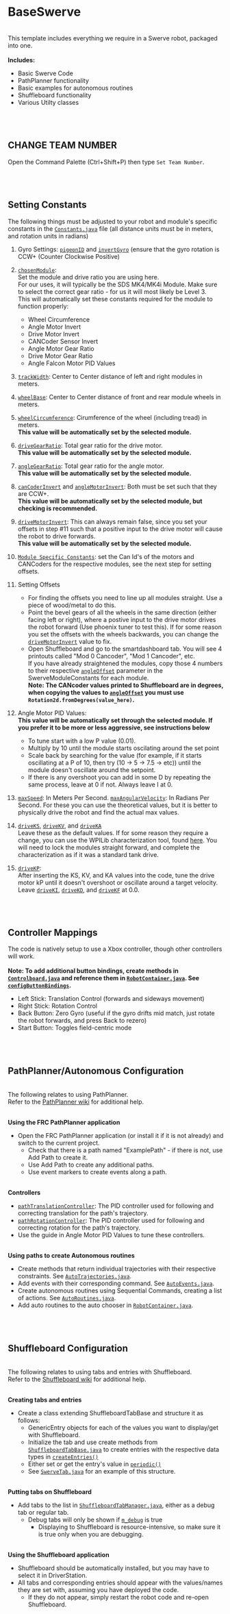 # BaseSwerve </br>

<br>This template includes everything we require in a Swerve robot, packaged into one.
<br>
<br><b>Includes:</b>
   * Basic Swerve Code
   * PathPlanner functionality
   * Basic examples for autonomous routines
   * Shuffleboard functionality
   * Various Utilty classes


<br><br>**CHANGE TEAM NUMBER**
----
Open the Command Palette (Ctrl+Shift+P) then type ```Set Team Number```.


<br><br>**Setting Constants**
----
The following things must be adjusted to your robot and module's specific constants in the [```Constants.java```](https://github.com/TeamSCREAM4522/BaseSwerve/blob/general-testing/src/main/java/frc/robot/Constants.java) file (all distance units must be in meters, and rotation units in radians)</br>
1. Gyro Settings: [```pigeonID```](https://github.com/TeamSCREAM4522/BaseSwerve/blob/general-testing/src/main/java/frc/robot/Constants.java#L145) and [```invertGyro```](https://github.com/TeamSCREAM4522/BaseSwerve/blob/general-testing/src/main/java/frc/robot/Constants.java#L22) (ensure that the gyro rotation is CCW+ (Counter Clockwise Positive)
2. [```chosenModule```](https://github.com/TeamSCREAM4522/BaseSwerve/blob/general-testing/src/main/java/frc/robot/Constants.java#L24): 
<br>Set the module and drive ratio you are using here.
<br>For our uses, it will typically be the SDS MK4/MK4i Module. Make sure to select the correct gear ratio - for us it will most likely be Level 3.
<br>This will automatically set these constants required for the module to function properly:
    * Wheel Circumference
    * Angle Motor Invert
    * Drive Motor Invert
    * CANCoder Sensor Invert
    * Angle Motor Gear Ratio
    * Drive Motor Gear Ratio
    * Angle Falcon Motor PID Values
    
4. [```trackWidth```](https://github.com/TeamSCREAM4522/BaseSwerve/blob/general-testing/src/main/java/frc/robot/Constants.java#L28): Center to Center distance of left and right modules in meters.
5. [```wheelBase```](https://github.com/TeamSCREAM4522/BaseSwerve/blob/general-testing/src/main/java/frc/robot/Constants.java#L29): Center to Center distance of front and rear module wheels in meters.
6. [```wheelCircumference```](https://github.com/TeamSCREAM4522/BaseSwerve/blob/general-testing/src/main/java/frc/robot/Constants.java#L30): Cirumference of the wheel (including tread) in meters. <br><b>This value will be automatically set by the selected module.</b>
7. [```driveGearRatio```](https://github.com/TeamSCREAM4522/BaseSwerve/blob/general-testing/src/main/java/frc/robot/Constants.java#L44): Total gear ratio for the drive motor. <br><b>This value will be automatically set by the selected module.</b>
8. [```angleGearRatio```](https://github.com/TeamSCREAM4522/BaseSwerve/blob/general-testing/src/main/java/frc/robot/Constants.java#L45): Total gear ratio for the angle motor. <br><b>This value will be automatically set by the selected module.</b>
9. [```canCoderInvert```](https://github.com/TeamSCREAM4522/BaseSwerve/blob/general-testing/src/main/java/frc/robot/Constants.java#L52) and [```angleMotorInvert```](https://github.com/TeamSCREAM4522/BaseSwerve/blob/general-testing/src/main/java/frc/robot/Constants.java#L48): Both must be set such that they are CCW+. <br><b>This value will be automatically set by the selected module, but checking is recommended.</b>
10. [```driveMotorInvert```](https://github.com/TeamSCREAM4522/BaseSwerve/blob/general-testing/src/main/java/frc/robot/Constants.java#L49): This can always remain false, since you set your offsets in step #11 such that a positive input to the drive motor will cause the robot to drive forwards. <br><b>This value will be automatically set by the selected module.</b>

11. [```Module Specific Constants```](https://github.com/TeamSCREAM4522/BaseSwerve/blob/general-testing/src/main/java/frc/robot/Constants.java#L106-L132): set the Can Id's of the motors and CANCoders for the respective modules, see the next step for setting offsets.
12. Setting Offsets
    * For finding the offsets you need to line up all modules straight. Use a piece of wood/metal to do this.
    * Point the bevel gears of all the wheels in the same direction (either facing left or right), where a postive input to the drive motor drives the robot forward (Use phoenix tuner to test this). If for some reason you set the offsets with the wheels backwards, you can change the [```driveMotorInvert```](https://github.com/TeamSCREAM4522/BaseSwerve/blob/general-testing/src/main/java/frc/robot/Constants.java#L49) value to fix.
    * Open Shuffleboard and go to the smartdashboard tab. You will see 4 printouts called "Mod 0 Cancoder", "Mod 1 Cancoder", etc. 
    <br>If you have already straightened the modules, copy those 4 numbers to their respective [```angleOffset```](https://github.com/TeamSCREAM4522/BaseSwerve/blob/general-testing/src/main/java/frc/robot/Constants.java#L106-L132) parameter in the SwerveModuleConstants for each module.
    <br><b>Note: The CANcoder values printed to Shuffleboard are in degrees, when copying the values to [```angleOffset```](https://github.com/TeamSCREAM4522/BaseSwerve/blob/general-testing/src/main/java/frc/robot/Constants.java#L106-L132) you must use ```Rotation2d.fromDegrees(value_here)```.</b>

13. Angle Motor PID Values: <br><b>This value will be automatically set through the selected module. If you prefer it to be more or less aggressive, see instructions below</b> 
    * To tune start with a low P value (0.01).
    * Multiply by 10 until the module starts oscilating around the set point
    * Scale back by searching for the value (for example, if it starts oscillating at a P of 10, then try (10 -> 5 -> 7.5 -> etc)) until the module doesn't oscillate around the setpoint.
    * If there is any overshoot you can add in some D by repeating the same process, leave at 0 if not. Always leave I at 0.

14. [```maxSpeed```](https://github.com/TeamSCREAM4522/BaseSwerve/blob/general-testing/src/main/java/frc/robot/Constants.java#L96): In Meters Per Second. [```maxAngularVelocity```](https://github.com/TeamSCREAM4522/BaseSwerve/blob/general-testing/src/main/java/frc/robot/Constants.java#L99): In Radians Per Second. For these you can use the theoretical values, but it is better to physically drive the robot and find the actual max values.

15. [```driveKS```](https://github.com/TeamSCREAM4522/BaseSwerve/blob/general-testing/src/main/java/frc/robot/Constants.java#L99), [```driveKV```](https://github.com/TeamSCREAM4522/BaseSwerve/blob/general-testing/src/main/java/frc/robot/Constants.java#L86), and [```driveKA```](https://github.com/TeamSCREAM4522/BaseSwerve/blob/general-testing/src/main/java/frc/robot/Constants.java#L87)
<br>Leave these as the default values. If for some reason they require a change, you can use the WPILib characterization tool, found [here](https://docs.wpilib.org/en/stable/docs/software/wpilib-tools/robot-characterization/introduction.html). You will need to lock the modules straight forward, and complete the characterization as if it was a standard tank drive.
17. [```driveKP```](https://github.com/TeamSCREAM4522/BaseSwerve/blob/general-testing/src/main/java/frc/robot/Constants.java#L80): 
<br>After inserting the KS, KV, and KA values into the code, tune the drive motor kP until it doesn't overshoot or oscillate around a target velocity.
<br>Leave [```driveKI```](https://github.com/TeamSCREAM4522/BaseSwerve/blob/general-testing/src/main/java/frc/robot/Constants.java#L81), [```driveKD```](https://github.com/TeamSCREAM4522/BaseSwerve/blob/general-testing/src/main/java/frc/robot/Constants.java#L82), and [```driveKF```](https://github.com/TeamSCREAM4522/BaseSwerve/blob/general-testing/src/main/java/frc/robot/Constants.java#L83) at 0.0.


<br><br>**Controller Mappings**
----
The code is natively setup to use a Xbox controller, though other controllers will work. </br>
<br><b>Note: To add additional button bindings, create methods in [```Controlboard.java```](https://github.com/TeamSCREAM4522/BaseSwerve/blob/general-testing/src/main/java/frc/robot/controlboard/Controlboard.java) and reference them in [```RobotContainer.java```](https://github.com/TeamSCREAM4522/BaseSwerve/blob/general-testing/src/main/java/frc/robot/RobotContainer.java).
See [```configButtonBindings```](https://github.com/TeamSCREAM4522/BaseSwerve/blob/general-testing/src/main/java/frc/robot/RobotContainer.java#L63).</b>
* Left Stick: Translation Control (forwards and sideways movement)
* Right Stick: Rotation Control </br>
* Back Button: Zero Gyro (useful if the gyro drifts mid match, just rotate the robot forwards, and press Back to rezero)
* Start Button: Toggles field-centric mode



<br><br>**PathPlanner/Autonomous Configuration**
----
<br>The following relates to using PathPlanner.
<br>Refer to the [PathPlanner wiki](https://github.com/mjansen4857/pathplanner/wiki) for additional help.

<br><b>Using the FRC PathPlanner application</b>
* Open the FRC PathPlanner application (or install it if it is not already) and switch to the current project.
   * Check that there is a path named "ExamplePath" - if there is not, use Add Path to create it.
   * Use Add Path to create any additional paths.
   * Use event markers to create events along a path. 

<br><b>Controllers</b>
* [```pathTranslationController```](https://github.com/TeamSCREAM4522/BaseSwerve/blob/general-testing/src/main/java/frc/robot/Constants.java#L90): The PID controller used for following and correcting translation for the path's trajectory.
* [```pathRotationController```](https://github.com/TeamSCREAM4522/BaseSwerve/blob/general-testing/src/main/java/frc/robot/Constants.java#L91): The PID controller used for following and correcting rotation for the path's trajectory.
* Use the guide in Angle Motor PID Values to tune these controllers.

<br><b>Using paths to create Autonomous routines</b>
* Create methods that return individual trajectories with their respective constraints. See [```AutoTrajectories.java```](https://github.com/TeamSCREAM4522/BaseSwerve/blob/general-testing/src/main/java/frc/robot/auto/AutoTrajectories.java).
* Add events with their corresponding command. See [```AutoEvents.java```](https://github.com/TeamSCREAM4522/BaseSwerve/blob/general-testing/src/main/java/frc/robot/auto/AutoEvents.java).
* Create autonomous routines using Sequential Commands, creating a list of actions. See [```AutoRoutines.java```](https://github.com/TeamSCREAM4522/BaseSwerve/blob/general-testing/src/main/java/frc/robot/auto/AutoRoutines.java).
* Add auto routines to the auto chooser in [```RobotContainer.java```](https://github.com/TeamSCREAM4522/BaseSwerve/blob/general-testing/src/main/java/frc/robot/RobotContainer.java#L72).



<br><br>**Shuffleboard Configuration**
----
<br>The following relates to using tabs and entries with Shuffleboard.
<br>Refer to the [Shuffleboard wiki](https://docs.wpilib.org/en/stable/docs/software/dashboards/shuffleboard/index.html) for additional help.

<br><b>Creating tabs and entries</b>
* Create a class extending ShuffleboardTabBase and structure it as follows:
   * GenericEntry objects for each of the values you want to display/get with Shuffleboard.
   * Initialize the tab and use create methods from [```ShuffleboardTabBase.java```](https://github.com/TeamSCREAM4522/BaseSwerve/blob/general-testing/src/main/java/frc/robot/shuffleboard/ShuffleboardTabBase.java) to create entries with the respective data types in [```createEntries()```](https://github.com/TeamSCREAM4522/BaseSwerve/blob/general-testing/src/main/java/frc/robot/shuffleboard/ShuffleboardTabBase.java#L15)
   * Either set or get the entry's value in [```periodic()```](https://github.com/TeamSCREAM4522/BaseSwerve/blob/general-testing/src/main/java/frc/robot/shuffleboard/ShuffleboardTabManager.java#L34)
   * See [```SwerveTab.java```](https://github.com/TeamSCREAM4522/BaseSwerve/blob/general-testing/src/main/java/frc/robot/shuffleboard/tabs/SwerveTab.java) for an example of this structure.
 
<br><b>Putting tabs on Shuffleboard</b>
* Add tabs to the list in [```ShuffleboardTabManager.java```](https://github.com/TeamSCREAM4522/BaseSwerve/blob/general-testing/src/main/java/frc/robot/shuffleboard/ShuffleboardTabManager.java#L17), either as a debug tab or regular tab.
   * Debug tabs will only be shown if [```m_debug```](https://github.com/TeamSCREAM4522/BaseSwerve/blob/general-testing/src/main/java/frc/robot/shuffleboard/ShuffleboardTabManager.java#L15) is true
      * Displaying to Shuffleboard is resource-intensive, so make sure it is true only when you are debugging.

<br><b>Using the Shuffleboard application</b>
* Shuffleboard should be automatically installed, but you may have to select it in DriverStation.
* All tabs and corresponding entries should appear with the values/names they are set with, assuming you have deployed the code.
   * If they do not appear, simply restart the robot code and re-open Shuffleboard.
